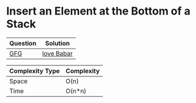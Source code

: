 Insert an Element at the Bottom of a Stack
===

|Question|Solution|
|--------|--------|
|[GFG](https://www.geeksforgeeks.org/problems/insert-an-element-at-the-bottom-of-a-stack/1)|[love Babar](https://youtu.be/BmZnJehDzyU?si=IssPtnVFRtYu9Z-I)|



|Complexity Type|Complexity|
|---------------|----------|
|Space|O(n)|
|Time|O(n*n)|